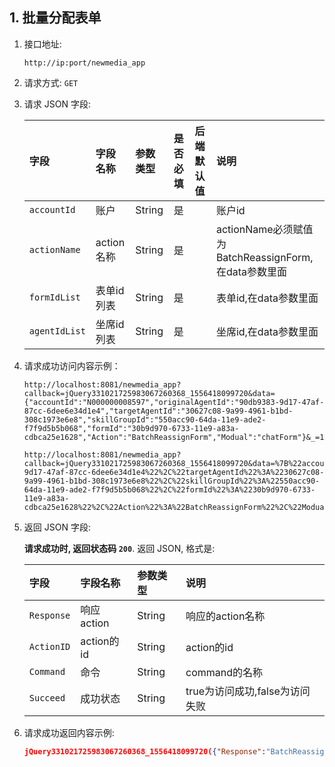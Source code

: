 ## 1. 批量分配表单

1. 接口地址: 
    
    `http://ip:port/newmedia_app`

2. 请求方式: `GET`
3. 请求 JSON 字段: 
    
    |字段|字段名称|参数类型|是否必填|后端默认值|说明|
    |:--|:---|:------|:------|:--|:--|
    |`accountId`|账户|String|是| | 账户id |
    |`actionName`|action名称|String|是| | actionName必须赋值为BatchReassignForm,在data参数里面 |
    |`formIdList`|表单id列表|String|是| | 表单id,在data参数里面 |
    |`agentIdList`|坐席id列表|String|是| | 坐席id,在data参数里面 |
4. 请求成功访问内容示例：
    ```url未编码
    http://localhost:8081/newmedia_app?callback=jQuery331021725983067260368_1556418099720&data={"accountId":"N000000008597","originalAgentId":"90db9383-9d17-47af-87cc-6dee6e34d1e4","targetAgentId":"30627c08-9a99-4961-b1bd-308c1973e6e8","skillGroupId":"550acc90-64da-11e9-ade2-f7f9d5b5b068","formId":"30b9d970-6733-11e9-a83a-cdbca25e1628","Action":"BatchReassignForm","Modual":"chatForm"}&_=1556418099723
    ```
    ```url编码
    http://localhost:8081/newmedia_app?callback=jQuery331021725983067260368_1556418099720&data=%7B%22accountId%22%3A%22N000000008597%22%2C%22originalAgentId%22%3A%2290db9383-9d17-47af-87cc-6dee6e34d1e4%22%2C%22targetAgentId%22%3A%2230627c08-9a99-4961-b1bd-308c1973e6e8%22%2C%22skillGroupId%22%3A%22550acc90-64da-11e9-ade2-f7f9d5b5b068%22%2C%22formId%22%3A%2230b9d970-6733-11e9-a83a-cdbca25e1628%22%2C%22Action%22%3A%22BatchReassignForm%22%2C%22Modual%22%3A%22chatForm%22%7D&_=1556418099723
    ```

5. 返回 JSON 字段: 

    __请求成功时, 返回状态码 `200`__. 返回 JSON, 格式是:

    |字段|字段名称|参数类型|说明|
    |:--|:---|:------|:------|
    |`Response`|响应action|String| 响应的action名称 |
    |`ActionID`|action的id|String| action的id |
    |`Command`|命令|String| command的名称 |
    |`Succeed`|成功状态|String| true为访问成功,false为访问失败 |

6. 请求成功返回内容示例:

    ```json
    jQuery331021725983067260368_1556418099720({"Response":"BatchReassignForm","ActionID":"","Command":"Response","Succeed":true})
    ```
